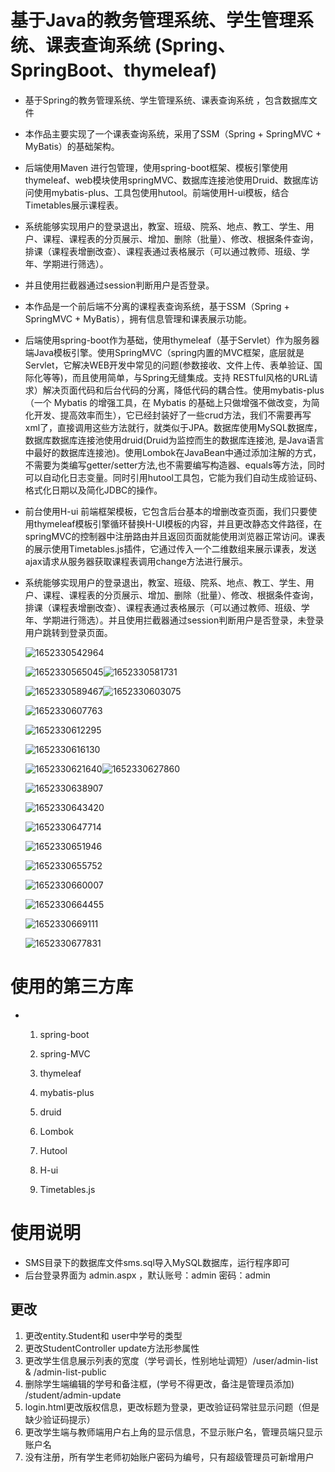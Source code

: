 # 基于Java的教务管理系统、学生管理系统、课表查询系统  (Spring、SpringBoot、thymeleaf)

- 基于Spring的教务管理系统、学生管理系统、课表查询系统  ，包含数据库文件

- 本作品主要实现了一个课表查询系统，采用了SSM（Spring + SpringMVC + MyBatis）的基础架构。

- 后端使用Maven 进行包管理，使用spring-boot框架、模板引擎使用thymeleaf、web模块使用springMVC、数据库连接池使用Druid、数据库访问使用mybatis-plus、工具包使用hutool。前端使用H-ui模板，结合Timetables展示课程表。

- 系统能够实现用户的登录退出，教室、班级、院系、地点、教工、学生、用户、课程、课程表的分页展示、增加、删除（批量）、修改、根据条件查询，排课（课程表增删改查）、课程表通过表格展示（可以通过教师、班级、学年、学期进行筛选）。

- 并且使用拦截器通过session判断用户是否登录。 

- 本作品是一个前后端不分离的课程表查询系统，基于SSM（Spring + SpringMVC + MyBatis），拥有信息管理和课表展示功能。

- 后端使用spring-boot作为基础，使用thymeleaf（基于Servlet）作为服务器端Java模板引擎。使用SpringMVC（spring内置的MVC框架，底层就是Servlet，它解决WEB开发中常见的问题(参数接收、文件上传、表单验证、国际化等等)，而且使用简单，与Spring无缝集成。支持 RESTful风格的URL请求）解决页面代码和后台代码的分离，降低代码的耦合性。使用mybatis-plus（一个 Mybatis 的增强工具，在 Mybatis 的基础上只做增强不做改变，为简化开发、提高效率而生），它已经封装好了一些crud方法，我们不需要再写xml了，直接调用这些方法就行，就类似于JPA。数据库使用MySQL数据库，数据库数据库连接池使用druid(Druid为监控而生的数据库连接池, 是Java语言中最好的数据库连接池)。使用Lombok在JavaBean中通过添加注解的方式，不需要为类编写getter/setter方法,也不需要编写构造器、equals等方法，同时可以自动化日志变量。同时引用hutool工具包，它能为我们自动生成验证码、格式化日期以及简化JDBC的操作。

- 前台使用H-ui 前端框架模板，它包含后台基本的增删改查页面，我们只要使用thymeleaf模板引擎循环替换H-UI模板的内容，并且更改静态文件路径，在springMVC的控制器中注册路由并且返回页面就能使用浏览器正常访问。课表的展示使用Timetables.js插件，它通过传入一个二维数组来展示课表，发送ajax请求从服务器获取课程表调用change方法进行展示。

- 系统能够实现用户的登录退出，教室、班级、院系、地点、教工、学生、用户、课程、课程表的分页展示、增加、删除（批量）、修改、根据条件查询，排课（课程表增删改查）、课程表通过表格展示（可以通过教师、班级、学年、学期进行筛选）。并且使用拦截器通过session判断用户是否登录，未登录用户跳转到登录页面。

  

  ![1652330542964](Readme.assets/1652330542964.png) 

  

  ![1652330565045](Readme.assets/1652330565045.png)![1652330581731](Readme.assets/1652330581731.png)

  ![1652330589467](Readme.assets/1652330589467.png)![1652330603075](Readme.assets/1652330603075.png)

  ![1652330607763](Readme.assets/1652330607763.png) 

  ![1652330612295](Readme.assets/1652330612295.png) 

  ![1652330616130](Readme.assets/1652330616130.png) 

  ![1652330621640](Readme.assets/1652330621640.png)![1652330627860](Readme.assets/1652330627860.png)

  ![1652330638907](Readme.assets/1652330638907.png) 

  ![1652330643420](Readme.assets/1652330643420.png) 

  ![1652330647714](Readme.assets/1652330647714.png) 

  ![1652330651946](Readme.assets/1652330651946.png) 

  ![1652330655752](Readme.assets/1652330655752.png) 

  ![1652330660007](Readme.assets/1652330660007.png) 

   ![1652330664455](Readme.assets/1652330664455.png)

  ![1652330669111](Readme.assets/1652330669111.png) 

  ![1652330677831](Readme.assets/1652330677831.png) 
  
  

#  使用的第三方库  

- 1. spring-boot

  2. spring-MVC

  3. thymeleaf

  4. mybatis-plus

  5. druid

  6. Lombok

  7. Hutool

  8. H-ui

  9. Timetables.js

# 使用说明

- SMS目录下的数据库文件sms.sql导入MySQL数据库，运行程序即可
- 后台登录界面为 admin.aspx ，默认账号：admin 密码：admin



## 更改
1. 更改entity.Student和 user中学号的类型
2. 更改StudentController update方法形参属性
3. 更改学生信息展示列表的宽度（学号调长，性别地址调短）/user/admin-list & /admin-list-public
4. 删除学生端编辑的学号和备注框，(学号不得更改，备注是管理员添加) /student/admin-update
5. login.html更改版权信息，更改标题为登录，更改验证码常驻显示问题（但是缺少验证码提示）
6. 更改学生端与教师端用户右上角的显示信息，不显示账户名，管理员端只显示账户名
7. 没有注册，所有学生老师初始账户密码为编号，只有超级管理员可新增用户
